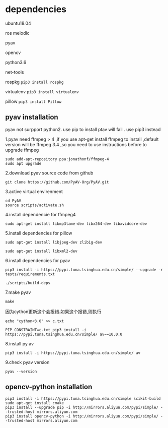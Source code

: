 # dependencies
ubuntu18.04

ros melodic

pyav

opencv

python3.6

net-tools

rospkg  ```pip3 install rospkg``` 

virtualenv  ```pip3 install virtualenv ```

pillow  ```pip3 install Pillow```

## pyav installation
pyav not surpport python2. use pip to install ptav will fail . use pip3 instead 

1.pyav need ffmpeg > 4 ,if you use apt-get install ffmpeg to install ,default version will be ffmpeg 3.4 ,so you need to use instructions before to upgrade ffmpeg
```
sudo add-apt-repository ppa:jonathonf/ffmpeg-4
sudo apt upgrade
```
2.download pyav source code from github
```
git clone https://github.com/PyAV-Org/PyAV.git
````
3.active virtual envirenment
```
cd PyAV
source scripts/activate.sh
```
4.install dependencie for ffmpeg4
```
sudo apt-get install libmp3lame-dev libx264-dev libxvidcore-dev
```
5.install dependencies for pillow
```
sudo apt-get install libjpeg-dev zlib1g-dev

sudo apt-get install libxml2-dev
```
6.install dependencies for pyav
```
pip3 install -i https://pypi.tuna.tsinghua.edu.cn/simple/ --upgrade -r tests/requirements.txt

./scripts/build-deps
```
7.make pyav
```
make
```

因为cython更新这个会报错.如果这个报错,则执行
```
echo "cython<3.0" >> c.txt

PIP_CONSTRAINT=c.txt pip3 install -i https://pypi.tuna.tsinghua.edu.cn/simple/ av==10.0.0
```

8.install py av
```
pip3 install -i https://pypi.tuna.tsinghua.edu.cn/simple/ av
```
9.check pyav version
```
pyav --version
```
## opencv-python installation
```
pip3 install -i https://pypi.tuna.tsinghua.edu.cn/simple scikit-build
sudo apt-get install cmake
pip3 install --upgrade pip -i http://mirrors.aliyun.com/pypi/simple/ --trusted-host mirrors.aliyun.com
pip3 install opencv-python -i http://mirrors.aliyun.com/pypi/simple/ --trusted-host mirrors.aliyun.com

```
